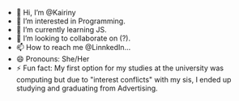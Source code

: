 - 👋 Hi, I’m @Kairiny
- 👀 I’m interested in Programming.
- 🌱 I’m currently learning JS.
- 💞️ I’m looking to collaborate on (?).
- 📫 How to reach me @LinnkedIn...
- 😄 Pronouns: She/Her
- ⚡ Fun fact: My first option for my studies at the university was computing but due to "interest conflicts" with my sis, I ended up studying and graduating from Advertising.

<!---
Kairiny/Kairiny is a ✨ special ✨ repository because its `README.md` (this file) appears on your GitHub profile.
You can click the Preview link to take a look at your changes.
--->
